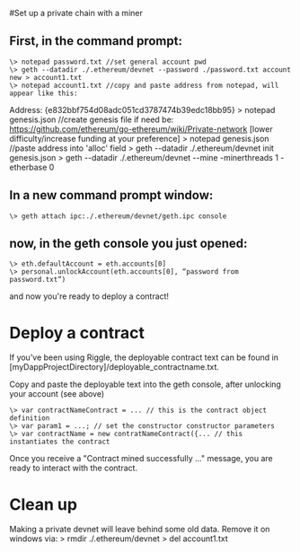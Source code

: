#Set up a private chain with a miner

## First, in the command prompt:

    \> notepad password.txt //set general account pwd
    \> geth --datadir ./.ethereum/devnet --password ./password.txt account new > account1.txt
    \> notepad account1.txt //copy and paste address from notepad, will appear like this:
Address: {e832bbf754d08adc051cd3787474b39edc18bb95}
    \> notepad genesis.json //create genesis file if need be: https://github.com/ethereum/go-ethereum/wiki/Private-network [lower difficulty/increase funding at your preference]
    \> notepad genesis.json //paste address into 'alloc' field
    \> geth --datadir ./.ethereum/devnet init genesis.json
    \> geth --datadir ./.ethereum/devnet --mine -minerthreads 1 -etherbase 0

## In a new command prompt window:
    \> geth attach ipc:./.ethereum/devnet/geth.ipc console

## now, in the geth console you just opened:
    \> eth.defaultAccount = eth.accounts[0]
    \> personal.unlockAccount(eth.accounts[0], “password from password.txt”)

and now you're ready to deploy a contract!

# Deploy a contract
If you've been using Riggle, the deployable contract text can be found in [myDappProjectDirectory]/deployable_contractname.txt.

Copy and paste the deployable text into the geth console, after unlocking your account (see above)

    \> var contractNameContract = ... // this is the contract object definition
    \> var param1 = ...; // set the constructor constructor parameters
    \> var contractName = new contratNameContract({... // this instantiates the contract

Once you receive a "Contract mined successfully ..." message, you are ready to interact with the contract.

# Clean up
Making a private devnet will leave behind some old data. Remove it on windows via:
    \> rmdir ./.ethereum/devnet
    \> del account1.txt
